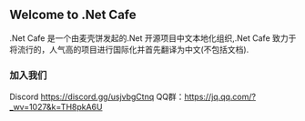 ## Welcome to .Net Cafe 

.Net Cafe  是一个由麦壳饼发起的.Net 开源项目中文本地化组织,.Net Cafe 致力于将流行的，人气高的项目进行国际化并首先翻译为中文(不包括文档). 
 
### 加入我们 

 Discord https://discord.gg/usjvbgCtnq
 QQ群：https://jq.qq.com/?_wv=1027&k=TH8pkA6U
 

